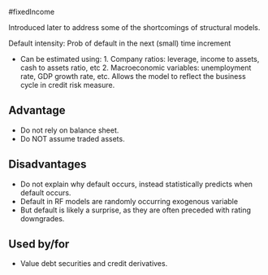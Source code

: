 #fixedIncome 

Introduced later to address some of the shortcomings of structural models. 

Default intensity: Prob of default in the next (small) time increment
- Can be estimated using: 
	  1. Company ratios: leverage, income to assets, cash to assets ratio, etc
	  2. Macroeconomic variables: unemployment rate, GDP growth rate, etc.
	     Allows the model to reflect the business cycle in credit risk measure. 

## Advantage 
- Do not rely on balance sheet. 
- Do NOT assume traded assets. 

## Disadvantages 
- Do not explain why default occurs, instead statistically predicts when default occurs. 
- Default in RF models are randomly occurring exogenous variable 
- But default is likely a surprise, as they are often preceded with rating downgrades. 

## Used by/for 
- Value debt securities and credit derivatives. 